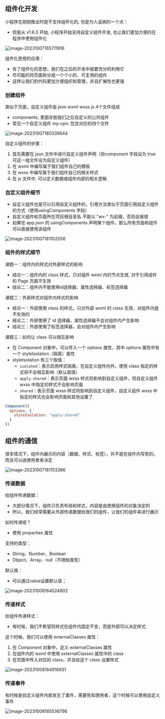 ## 组件化开发

小程序在刚刚推出时是不支持组件化的, 也是为人诟病的一个点：

- 但是从 v1.6.3 开始, 小程序开始支持自定义组件开发, 也让我们更加方便的在程序中使用组件化

![image-20231007165711916](https://gitee.com/lilyn/pic/raw/master/lagoulearn-img/image-20231007165711916.png)

组件化思想的应用：

- 有了组件化的思想，我们在之后的开发中就要充分的利用它
- 尽可能的将页面拆分成一个个小的、可复用的组件
- 这样让我们的代码更加方便组织和管理，并且扩展性也更强

### 创建组件

类似于页面，自定义组件由 json wxml wxss js 4个文件组成

- components, 里面存放我们之后自定义的公共组件
- 常见一个自定义组件 my-cpn: 包含对应的四个文件

![image-20231007180339644](https://gitee.com/lilyn/pic/raw/master/lagoulearn-img/image-20231007180339644.png)

自定义组件的步骤：

1. 首先需要在 json 文件中进行自定义组件声明（将component 字段设为 true 可这一组文件设为自定义组件）
2. 在 wxml 中编写属于我们组件自己的模板
3. 在 wxss 中编写属于我们组件自己的相关样式
4. 在 js 文件中, 可以定义数据或组件内部的相关逻辑

### 自定义组件细节

- 自定义组件也是可以引用自定义组件的，引用方法类似于页面引用自定义组件的方式（使用usingComponents 字段）
- 自定义组件和页面所在项目根目录名 不能以 "wx-" 为前缀，否则会报错
- 如果在 app.json 的 usingComponents 声明某个组件，那么所有页面和组件可以直接使用该组件

![image-20231007181102056](https://gitee.com/lilyn/pic/raw/master/lagoulearn-img/image-20231007181102056.png)

### 组件的样式细节

课题一：组件内的样式对外部样式的影响

- 结论一：组件内的 class 样式，只对组件 wxml 内的节点生效, 对于引用组件的 Page 页面不生效
- 结论二：组件内不能使用id选择器、属性选择器、标签选择器

课题二：外部样式对组件内样式的影响

- 结论一：外部使用 class 的样式，只对外部 wxml 的 class 生效，对组件内是不生效的
- 结论二：外部使用了 id 选择器、属性选择器不会对组件内产生影响
- 结论三：外部使用了标签选择器，会对组件内产生影响

课题三：如何让 class 可以相互影响

- 在 Component 对象中，可以传入一个 options 属性，其中 options 属性中有一个 styleIsolation（隔离）属性
- styleIsolation 有三个取值：
  - `isolated`：表示启用样式隔离，在自定义组件内外，使用 class 指定的样式将不会相互影响（默认取值）
  - `apply-shared`：表示页面 wxss 样式将影响到自定义组件，但自定义组件 wxss 中指定的样式不会影响页面
  - `shared`：表示页面 wxss 样式将影响到自定义组件，自定义组件 wxss 中指定的样式也会影响页面和其他设置了

```js
Component({
  options: {
    styleIsolation: "apply-shared"
  }
})
```

## 组件的通信

很多情况下，组件内展示的内容（数据、样式、标签），并不是在组件内写死的，而且可以由使用者来决定

![image-20231007181153386](https://gitee.com/lilyn/pic/raw/master/lagoulearn-img/image-20231007181153386.png)

### 传递数据

给组件传递数据：

- 大部分情况下，组件只负责布局和样式，内容是由使用组件的对象决定的
- 所以，我们经常需要从外部传递数据给我们的组件，让我们的组件来进行展示

如何传递呢？

- 使用 properties 属性

支持的类型：

- String、Number、Boolean
- Object、Array、null（不限制类型）

默认值：

- 可以通过value设置默认值；

![image-20231008164524802](https://gitee.com/lilyn/pic/raw/master/lagoulearn-img/image-20231008164524802.png)

### 传递样式

给组件传递样式：

- 有时候，我们不希望将样式在组件内固定不变，而是外部可以决定样式

这个时候，我们可以使用 externalClasses 属性：

1. 在 Component 对象中，定义 externalClasses 属性
2. 在组件内的 wxml 中使用 externalClasses 属性中的 class
3. 在页面中传入对应的 class，并且给这个 class 设置样式

![image-20231008164916931](https://gitee.com/lilyn/pic/raw/master/lagoulearn-img/image-20231008164916931.png)

### 传递事件

有时候是自定义组件内部发生了事件，需要告知使用者，这个时候可以使用自定义事件

![image-20231008165536798](https://gitee.com/lilyn/pic/raw/master/lagoulearn-img/image-20231008165536798.png)
